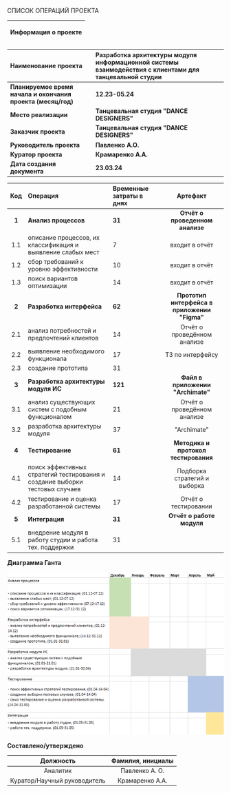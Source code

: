 СПИСОК ОПЕРАЦИЙ ПРОЕКТА

|<p>**Информация о проекте**</p><p></p>|
| :-: |

|**Наименование проекта**|**Разработка архитектуры модуля информационной системы взаимодействия с клиентами для танцевальной студии**|
| :- | :- |
|**Планируемое время начала и окончания проекта (месяц/год)**|**12.23-05.24**|
|**Место реализации**|**Танцевальная студия "DANCE DESIGNERS"**|
|**Заказчик проекта**|**Танцевальная студия "DANCE DESIGNERS"**|
|**Руководитель проекта**|**Павленко А.О.**|
|**Куратор проекта**|**Крамаренко А.А.**|
|**Дата создания документа**|**23.03.24**|





|**Код**|**Операция**|**Временные затраты в днях**|**Артефакт**|
| :-: | :- | :- |:-:|
|**1**|**Анализ процессов**|**31**|**Отчёт о проведенном анализе**|
|1\.1|описание процессов, их классификация и выявление слабых мест|7|входит в отчёт|
|1\.2|сбор требований к уровню эффективности|10|входит в отчёт|
|1\.3|поиск вариантов оптимизации|14|входит в отчёт|
|**2**|**Разработка интерфейса**|**62**|**Прототип интерфейса в приложении "Figma"**|
|2\.1|анализ потребностей и предпочтений клиентов|14|Отчёт о проведённом анализе|
|2\.2|выявление необходимого функционала|17|ТЗ по интерфейсу|
|2\.3|создание прототипа|31||
|**3**|**Разработка архитектуры модуля ИС**|**121**|**Файл в приложении "Archimate"**|
|3\.1|анализ существующих систем с подобным функционалом|21|Отчёт о проведённом анализе|
|3\.2|разработка архитектуры модуля|37|"Archimate"|
|**4**|**Тестирование**|**61**|**Методика и протокол тестирования**|
|4\.1|поиск эффективных стратегий тестирования и создание выборки тестовых случаев|14|Подборка стратегий и выборка|
|4\.2|тестирование и оценка разработанной системы|17|Отчёт о тестировании|
|**5**|**Интеграция**|**31**|**Отчёт о работе модуля**|
|5\.1|внедрение модуля в работу студии и работа тех. поддержки|31||

**Диаграмма Ганта**

![image](https://github.com/pavsasha/images/blob/main/Снимок%20экрана%202024-03-23%20214856.png)


**Составлено/утверждено**

|**Должность**|**Фамилия, инициалы**|
| :-: | :-: | 
|Аналитик|Павленко А. О.|
| Куратор/Научный руководитель | Крамаренко А.А. | 


